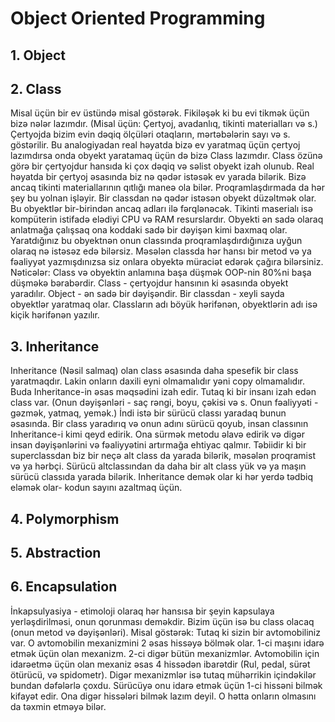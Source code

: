# Object Oriented Programming
   
## 1. Object
## 2. Class
Misal üçün bir ev üstündə misal göstərək. Fikiləşək ki bu evi tikmək üçün bizə nələr lazımdır. (Misal üçün: Çertyoj, avadanlıq, tikinti materialları və s.)
Çertyojda bizim evin dəqiq ölçüləri otaqların, mərtəbələrin sayı və s. göstərilir. Bu analogiyadan real həyatda bizə ev yaratmaq üçün çertyoj lazımdırsa onda obyekt yaratamaq üçün də bizə Class lazımdır.
Class özünə görə bir çertyojdur hansıda ki çox dəqiq və səlist obyekt izah olunub. Real həyatda bir çertyoj əsasında biz nə qədər istəsək ev yarada bilərik.
Bizə ancaq tikinti materiallarının qıtlığı maneə ola bilər. Proqramlaşdırmada da hər şey bu yolnan işləyir. Bir classdan nə qədər istəsən obyekt düzəltmək olar.
Bu obyektlər bir-birindən ancaq adları ilə fərqlənəcək. Tikinti maserialı isə kompüterin istifadə elədiyi CPU və RAM resurslardır.
Obyekti ən sadə olaraq anlatmağa çalışsaq ona koddaki sadə bir dəyişən kimi baxmaq olar. Yaratdığınız bu obyektnən onun classında proqramlaşdırdığınıza uyğun olaraq nə istəsəz edə bilərsiz.
Məsələn classda hər hansı bir metod və ya fəaliyyət yazmışdınızsa siz onlara obyektə müraciət edərək çağıra bilərsiniz.
Nəticələr:
Class və obyektin anlamına başa düşmək OOP-nin 80%ni başa düşməkə bərabərdir.
Class - çertyojdur hansının ki əsasında obyekt yaradılır.
Object - ən sadə bir dəyişəndir.
Bir classdan - xeyli sayda obyektlər yaratmaq olar.
Classların adı böyük hərifənən, obyektlərin adı isə kiçik hərifənən yazılır.

## 3. Inheritance
Inheritance (Nəsil salmaq) olan class əsasında daha spesefik bir class yaratmaqdır. Lakin onların daxili eyni olmamalıdır yəni copy olmamalıdır.
Buda Inheritance-in əsas məqsədini izah edir. Tutaq ki bir insanı izah edən class var. (Onun dəyişənləri - saç rəngi, boyu, çəkisi və s. Onun fəaliyyəti - gəzmək, yatmaq, yemək.)
İndi istə bir sürücü classı yaradaq bunun əsasında. Bir class yaradırıq və onun adını sürücü qoyub, insan classının Inheritance-i kimi qeyd edirik.
Ona sürmək metodu əlavə edirik və digər insan dəyişənlərini və fəaliyyətini artırmağa ehtiyac qalmır. Təbiidir ki bir superclassdan biz bir neçə alt class da yarada bilərik, məsələn proqramist və ya hərbçi.
Sürücü altclassından da daha bir alt class yük və ya maşın sürücü classıda yarada bilərik.
Inheritance demək olar ki hər yerdə tədbiq eləmək olar- kodun sayını azaltmaq üçün. 

## 4. Polymorphism

## 5. Abstraction

## 6. Encapsulation
İnkapsulyasiya - etimoloji olaraq hər hansısa bir şeyin kapsulaya yerləşdirilməsi, onun qorunması deməkdir. Bizim üçün isə bu class olacaq (onun metod və dəyişənləri).
Misal göstərək: Tutaq ki sizin bir avtomobiliniz var. O avtomobilin mexanizmini 2 əsas hissəyə bölmək olar. 
1-ci maşını idarə etmək üçün olan mexanizm. 2-ci digər bütün mexanizmlər. Avtomobilin için idarəetmə üçün olan mexaniz əsas 4 hissədən ibarətdir (Rul, pedal, sürət ötürücü, və spidometr).
Digər mexanizmlər isə tutaq mühərrikin içindəkilər bundan dəfələrlə çoxdu. Sürücüyə onu idarə etmək üçün 1-ci hissəni bilmək kifayət edir. Ona digər hissələri bilmək lazım deyil. O hətta onların olmasını da təxmin etməyə bilər.